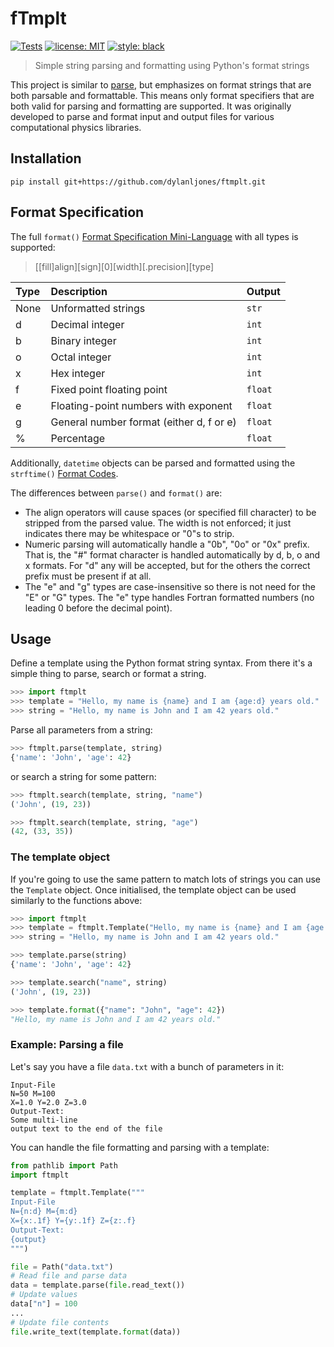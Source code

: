 # fTmplt

[![Tests][tests-badge]][tests-link]
[![license: MIT][license-badge]][license-link]
[![style: black][black-badge]][black-link]

> Simple string parsing and formatting using Python's format strings

This project is similar to [parse], but emphasizes on format strings that are both
parsable and formattable. This means only format specifiers that are both valid
for parsing and formatting are supported. It was originally developed to parse and format
input and output files for various computational physics libraries.


## Installation

```shell
pip install git+https://github.com/dylanljones/ftmplt.git
```

## Format Specification

The full ``format()`` [Format Specification Mini-Language][format-spec] with all types
is supported:

> [[fill]align][sign][0][width][.precision][type]

| Type | Description                               | Output    |
|:-----|:------------------------------------------|:----------|
| None | Unformatted strings                       | ``str``   |
| d    | Decimal integer                           | ``int``   |
| b    | Binary integer                            | ``int``   |
| o    | Octal integer                             | ``int``   |
| x    | Hex integer                               | ``int``   |
| f    | Fixed point floating point                | ``float`` |
| e    | Floating-point numbers with exponent      | ``float`` |
| g    | General number format (either d, f or e)  | ``float`` |
| %    | Percentage                                | ``float`` |

Additionally, ``datetime`` objects can be parsed and formatted using the ``strftime()``
[Format Codes][datetime-spec].

The differences between ``parse()`` and ``format()`` are:

- The align operators will cause spaces (or specified fill character) to be stripped
  from the parsed value. The width is not enforced; it just indicates there may be
  whitespace or "0"s to strip.
- Numeric parsing will automatically handle a "0b", "0o" or "0x" prefix.
  That is, the "#" format character is handled automatically by d, b, o and x formats.
  For "d" any will be accepted, but for the others the correct prefix must be present if at all.
- The "e" and "g" types are case-insensitive so there is not need for the "E" or "G" types.
  The "e" type handles Fortran formatted numbers (no leading 0 before the decimal point).


## Usage

Define a template using the Python format string syntax.
From there it's a simple thing to parse, search or format a string.
```python
>>> import ftmplt
>>> template = "Hello, my name is {name} and I am {age:d} years old."
>>> string = "Hello, my name is John and I am 42 years old."
```

Parse all parameters from a string:
```python
>>> ftmplt.parse(template, string)
{'name': 'John', 'age': 42}
```
or search a string for some pattern:
```python
>>> ftmplt.search(template, string, "name")
('John', (19, 23))

>>> ftmplt.search(template, string, "age")
(42, (33, 35))
```

### The template object

If you're going to use the same pattern to match lots of strings you can use the
``Template`` object. Once initialised, the template object can be used similarly
to the functions above:

```python
>>> import ftmplt
>>> template = ftmplt.Template("Hello, my name is {name} and I am {age:d} years old.")
>>> string = "Hello, my name is John and I am 42 years old."

>>> template.parse(string)
{'name': 'John', 'age': 42}

>>> template.search("name", string)
('John', (19, 23))

>>> template.format({"name": "John", "age": 42})
"Hello, my name is John and I am 42 years old."
```

### Example: Parsing a file

Let's say you have a file ``data.txt`` with a bunch of parameters in it:
```text
Input-File
N=50 M=100
X=1.0 Y=2.0 Z=3.0
Output-Text:
Some multi-line
output text to the end of the file
```

You can handle the file formatting and parsing with a template:
```python
from pathlib import Path
import ftmplt

template = ftmplt.Template("""
Input-File
N={n:d} M={m:d}
X={x:.1f} Y={y:.1f} Z={z:.f}
Output-Text:
{output}
""")

file = Path("data.txt")
# Read file and parse data
data = template.parse(file.read_text())
# Update values
data["n"] = 100
...
# Update file contents
file.write_text(template.format(data))
```

[parse]: https://github.com/r1chardj0n3s/parse
[format-spec]: https://docs.python.org/3/library/string.html#format-specification-mini-language
[datetime-spec]: https://docs.python.org/3/library/datetime.html#strftime-and-strptime-format-codes

[tests-badge]: https://img.shields.io/github/actions/workflow/status/dylanljones/ftmplt/tests.yml?branch=master&label=tests&logo=github&style=flat
[tests-link]: https://github.com/dylanljones/ftmplt/actions/workflows/tests.yml

[license-badge]: https://img.shields.io/github/license/dylanljones/ftmplt?style=flat&color=lightgrey
[license-link]: https://github.com/dylanljones/ftmplt/blob/master/LICENSE

[black-badge]: https://img.shields.io/badge/code%20style-black-000000?style=flat
[black-link]: https://github.com/psf/black
